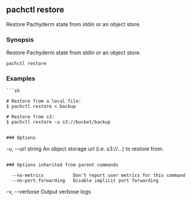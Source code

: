 ## pachctl restore

Restore Pachyderm state from stdin or an object store.

### Synopsis


Restore Pachyderm state from stdin or an object store.

```
pachctl restore
```

### Examples

```
```sh

# Restore from a local file:
$ pachctl restore < backup

# Restore from s3:
$ pachctl restore -u s3://bucket/backup
```
```

### Options

```
  -u, --url string   An object storage url (i.e. s3://...) to restore from.
```

### Options inherited from parent commands

```
      --no-metrics           Don't report user metrics for this command
      --no-port-forwarding   Disable implicit port forwarding
  -v, --verbose              Output verbose logs
```

